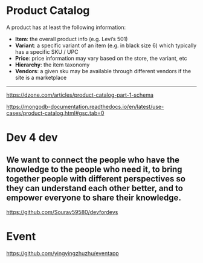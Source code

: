 # Product Catalog

A product has at least the following information:
- **Item**: the overall product info (e.g. Levi’s 501)
- **Variant**: a specific variant of an item (e.g. in black size 6) which typically has a specific SKU / UPC
- **Price**: price information may vary based on the store, the variant, etc
- **Hierarchy**: the item taxonomy
- **Vendors**: a given sku may be available through different vendors if the site is a marketplace
--- 

https://dzone.com/articles/product-catalog-part-1-schema

https://mongodb-documentation.readthedocs.io/en/latest/use-cases/product-catalog.html#gsc.tab=0



# Dev 4 dev
We want to connect the people who have the knowledge to the people who need it, to bring together people with different perspectives so they can understand each other better, and to empower everyone to share their knowledge. 
---

https://github.com/Sourav59580/devfordevs



# Event

https://github.com/yingyingzhuzhu/eventapp